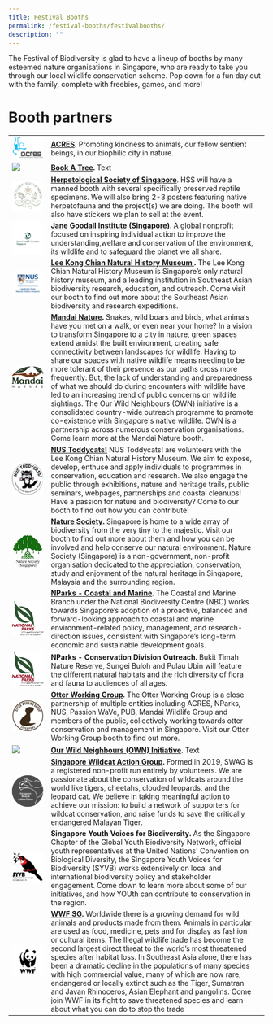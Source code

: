 ```yaml
---
title: Festival Booths
permalink: /festival-booths/festivalbooths/
description: ""
---
```

The Festival of Biodiversity is glad to have a lineup of booths by many esteemed nature organisations in Singapore, who are ready to take you through our local wildlife conservation scheme. Pop down for a fun day out with the family, complete with freebies, games, and more!

# **Booth partners**


| ||  |
| -------- | -------- | -------- |
|![](/images/acres.jpeg) | **[ACRES](https://acres.org.sg/).** Promoting kindness to animals, our fellow sentient beings, in our biophilic city in nature.|
|![](/images/bookatree.jpeg) | **[Book A Tree](https://XXX.org.sg/).** Text
|![](/images/Logos/hsslogo.jpg)| **[Herpetological Society of Singapore](https://herpsocsg.com/)**. HSS will have a manned booth with several specifically preserved reptile specimens. We will also bring 2-3 posters featuring native herpetofauna and the project(s) we are doing. The booth will also have stickers we plan to sell at the event.|
|![](/images/Logos/Jane%20Goodall%20new%20logo%20.jpeg)| **[Jane Goodall Institute (Singapore)](https://janegoodall.org.sg/)**. A global nonprofit focused on inspiring individual action to  improve the understanding,welfare and conservation of the environment, its wildlife and to safeguard the planet we all share.|
|![](/images/Logos/Lee%20Kong%20Chian%20logo(updated)%20.jpeg)|**[Lee Kong Chian Natural History Museum ](https://lkcnhm.nus.edu.sg/).** The Lee Kong Chian Natural History Museum is Singapore’s only natural history museum, and a leading institution in Southeast Asian biodiversity research, education, and outreach. Come visit our booth to find out more about the Southeast Asian biodiversity and research expeditions.|
|![](/images/Logos/mandai-nature.jpg)|**[Mandai Nature](https://www.mandainature.org/en/home.html).** Snakes, wild boars and birds, what animals have you met on a walk, or even near your home?  In a vision to transform Singapore to a city in nature, green spaces extend amidst the built environment, creating safe connectivity between landscapes for wildlife. Having to share our spaces with native wildlife means needing to be more tolerant of their presence as our paths cross more frequently. But, the lack of understanding and preparedness of what we should do during encounters with wildlife have led to an increasing trend of public concerns on wildlife sightings. The Our Wild Neighbours (OWN) initiative is a consolidated country-wide outreach programme to promote co-existence with Singapore's native wildlife. OWN is a partnership across numerous conservation organisations. Come learn more at the Mandai Nature booth.|
|![](/images/Logos/toddycats%20(updated%20logo).jpeg)| **[NUS Toddycats!](https://toddycats.wordpress.com/)** NUS Toddycats! are volunteers with the Lee Kong Chian Natural History Museum. We aim to expose, develop, enthuse and apply individuals to programmes in conservation, education and research. We also engage the public through exhibitions, nature and heritage trails, public seminars, webpages, partnerships and coastal cleanups! Have a passion for nature and biodiversity? Come to our booth to find out how you can contribute!
|![](/images/Logos/nsslogo.jpg)| **[Nature Society](https://www.nss.org.sg/).** Singapore is home to a wide array of biodiversity from the very tiny to the majestic. Visit our booth to find out more about them and how you can be involved and help conserve our natural environment. Nature Society (Singapore) is a non-government, non-profit organisation dedicated to the appreciation, conservation, study and enjoyment of the natural heritage in Singapore, Malaysia and the surrounding region.|
|![](/images/Logos/NParks%20Logo%20new%20tagline_colour.png)| **[NParks - Coastal and Marine](https://www.nparks.gov.sg/biodiversity/our-ecosystems/coastal-and-marine).** The Coastal and Marine Branch under the National Biodiversity Centre (NBC) works towards Singapore’s adoption of a proactive, balanced and forward-looking approach to coastal and marine environment-related policy, management, and research-direction issues, consistent with Singapore’s long-term economic and sustainable development goals. |
|![](/images/Logos/NParks%20Logo%20new%20tagline_colour.png)| **NParks - Conservation Division Outreach.** Bukit Timah Nature Reserve, Sungei Buloh and Pulau Ubin will feature the different natural habitats and the rich diversity of flora and fauna to audiences of all ages.|
|![](/images/Logos/Otter%20working%20group%20(updated%20logo).jpeg)|**[Otter Working Group](https://www.facebook.com/OtterWatch/posts/introducing-singapores-otter-working-group/1127515683987645/).** The Otter Working Group is a close partnership of multiple entities including ACRES, NParks, NUS, Passion WaVe, PUB, Mandai Wildlife Group and members of the public, collectively working towards otter conservation and management in Singapore. Visit our Otter Working Group booth to find out more.|
|![](/images/Logos/XXX.png)| **[Our Wild Neighbours (OWN) Initiative](https://www.XXX.org/).** Text
|![](/images/Logos/swag.png)| **[Singapore Wildcat Action Group](https://www.swagcat.org/).** Formed in 2019, SWAG is a registered non-profit run entirely by volunteers. We are passionate about the conservation of wildcats around the world like tigers, cheetahs, clouded leopards, and the leopard cat. We believe in taking meaningful action to achieve our mission: to build a network of supporters for wildcat conservation, and raise funds to save the critically endangered Malayan Tiger.|
|![](/images/Logos/syvb-logo.png)| **Singapore Youth Voices for Biodiversity.** As the Singapore Chapter of the Global Youth Biodiversity Network, official youth representatives at the United Nations' Convention on Biological Diversity, the Singapore Youth Voices for Biodiversity (SYVB) works extensively on local and international biodiversity policy and stakeholder engagement. Come down to learn more about some of our initiatives, and how YOUth can contribute to conservation in the region.
|![](/images/Logos/wwfsg.jpg)| **[WWF SG](https://www.wwf.sg/).** Worldwide there is a growing demand for wild animals and products made from them. Animals in particular are used as food, medicine, pets and for display as fashion or cultural items. The Illegal wildlife trade has become the second largest direct threat to the world’s most threatened species after habitat loss. In Southeast Asia alone, there has been a dramatic decline in the populations of many species with high commercial value, many of which are now rare, endangered or locally extinct such as the Tiger, Sumatran and Javan Rhinoceros, Asian Elephant and pangolins. Come join WWF in its fight to save threatened species and learn about what you can do to stop the trade|